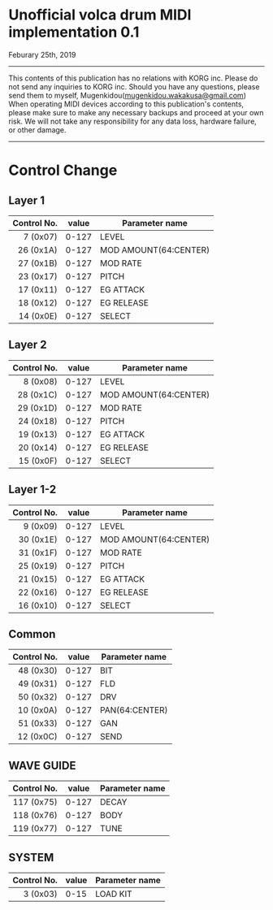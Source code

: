 # Unofficial volca drum MIDI implementation 0.1

Feburary 25th, 2019

------

This contents of this publication has no relations with KORG inc. Please do not send any inquiries to KORG inc. Should you have any questions, please send them to myself, Mugenkidou([mugenkidou.wakakusa@gmail.com](mailto:mugenkidou.wakakusa@gmail.com))
When operating MIDI devices according to this publication's contents, please make sure to make any necessary  backups and proceed at your own risk. We will not take any responsibility for any data loss, hardware failure, or other damage.

------
# Control Change

## Layer 1

|Control No.|value|Parameter name|
|---:|---|---|
| 7 (0x07)|0-127|LEVEL|
|26 (0x1A)|0-127|MOD AMOUNT(64:CENTER)|
|27 (0x1B)|0-127|MOD RATE|
|23 (0x17)|0-127|PITCH|
|17 (0x11)|0-127|EG ATTACK|
|18 (0x12)|0-127|EG RELEASE|
|14 (0x0E)|0-127|SELECT|


## Layer 2

|Control No.|value|Parameter name|
|---:|---|---|
| 8 (0x08)|0-127|LEVEL|
|28 (0x1C)|0-127|MOD AMOUNT(64:CENTER)|
|29 (0x1D)|0-127|MOD RATE|
|24 (0x18)|0-127|PITCH|
|19 (0x13)|0-127|EG ATTACK|
|20 (0x14)|0-127|EG RELEASE|
|15 (0x0F)|0-127|SELECT|


## Layer 1-2

|Control No.|value|Parameter name|
|---:|---|---|
|9 (0x09)|0-127|LEVEL|
|30 (0x1E)|0-127|MOD AMOUNT(64:CENTER)|
|31 (0x1F)|0-127|MOD RATE|
|25 (0x19)|0-127|PITCH|
|21 (0x15)|0-127|EG ATTACK|
|22 (0x16)|0-127|EG RELEASE|
|16 (0x10)|0-127|SELECT|


## Common

|Control No.|value|Parameter name|
|---:|---|---|
|48 (0x30)|0-127|BIT|
|49 (0x31)|0-127|FLD|
|50 (0x32)|0-127|DRV|
|10 (0x0A)|0-127|PAN(64:CENTER)|
|51 (0x33)|0-127|GAN|
|12 (0x0C)|0-127|SEND|


## WAVE GUIDE
|Control No.|value|Parameter name|
|---:|---|---|
|117 (0x75)|0-127|DECAY|
|118 (0x76)|0-127|BODY|
|119 (0x77)|0-127|TUNE|
 

## SYSTEM
|Control No.|value|Parameter name|
|---:|---|---|
|3  (0x03)|0-15|LOAD KIT|


